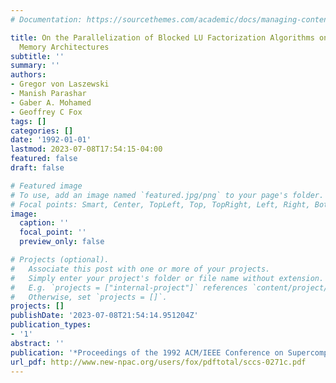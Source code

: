 ```yaml
---
# Documentation: https://sourcethemes.com/academic/docs/managing-content/

title: On the Parallelization of Blocked LU Factorization Algorithms on Distributed
  Memory Architectures
subtitle: ''
summary: ''
authors:
- Gregor von Laszewski
- Manish Parashar
- Gaber A. Mohamed
- Geoffrey C Fox
tags: []
categories: []
date: '1992-01-01'
lastmod: 2023-07-08T17:54:15-04:00
featured: false
draft: false

# Featured image
# To use, add an image named `featured.jpg/png` to your page's folder.
# Focal points: Smart, Center, TopLeft, Top, TopRight, Left, Right, BottomLeft, Bottom, BottomRight.
image:
  caption: ''
  focal_point: ''
  preview_only: false

# Projects (optional).
#   Associate this post with one or more of your projects.
#   Simply enter your project's folder or file name without extension.
#   E.g. `projects = ["internal-project"]` references `content/project/deep-learning/index.md`.
#   Otherwise, set `projects = []`.
projects: []
publishDate: '2023-07-08T21:54:14.951204Z'
publication_types:
- '1'
abstract: ''
publication: '*Proceedings of the 1992 ACM/IEEE Conference on Supercomputing*'
url_pdf: http://www.new-npac.org/users/fox/pdftotal/sccs-0271c.pdf
---
```

